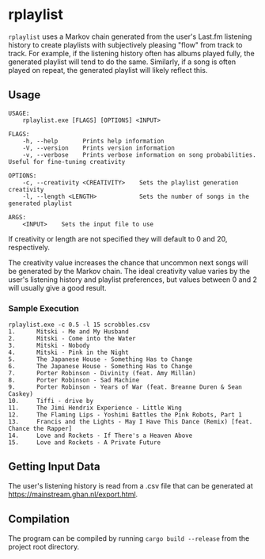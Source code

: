 # rplaylist

`rplaylist` uses a Markov chain generated from the user's Last.fm listening history to create playlists with subjectively pleasing "flow" from track to track.
For example, if the listening history often has albums played fully, the generated playlist will tend to do the same. 
Similarly, if a song is often played on repeat, the generated playlist will likely reflect this.

## Usage

```
USAGE:
    rplaylist.exe [FLAGS] [OPTIONS] <INPUT>

FLAGS:
    -h, --help       Prints help information
    -V, --version    Prints version information
    -v, --verbose    Prints verbose information on song probabilities. Useful for fine-tuning creativity

OPTIONS:
    -c, --creativity <CREATIVITY>    Sets the playlist generation creativity
    -l, --length <LENGTH>            Sets the number of songs in the generated playlist

ARGS:
    <INPUT>    Sets the input file to use
```

If creativity or length are not specified they will default to 0 and 20, respectively.

The creativity value increases the chance that uncommon next songs will be generated by the Markov chain. The ideal creativity value varies by the user's listening history and playlist preferences, but values between 0 and 2 will usually give a good result.

### Sample Execution

```
rplaylist.exe -c 0.5 -l 15 scrobbles.csv
1.      Mitski - Me and My Husband
2.      Mitski - Come into the Water
3.      Mitski - Nobody
4.      Mitski - Pink in the Night
5.      The Japanese House - Something Has to Change
6.      The Japanese House - Something Has to Change
7.      Porter Robinson - Divinity (feat. Amy Millan)
8.      Porter Robinson - Sad Machine
9.      Porter Robinson - Years of War (feat. Breanne Duren & Sean Caskey)
10.     Tiffi - drive by
11.     The Jimi Hendrix Experience - Little Wing
12.     The Flaming Lips - Yoshimi Battles the Pink Robots, Part 1
13.     Francis and the Lights - May I Have This Dance (Remix) [feat. Chance the Rapper]
14.     Love and Rockets - If There's a Heaven Above
15.     Love and Rockets - A Private Future
```

## Getting Input Data

The user's listening history is read from a .csv file that can be generated at https://mainstream.ghan.nl/export.html.

## Compilation

The program can be compiled by running `cargo build --release` from the project root directory.